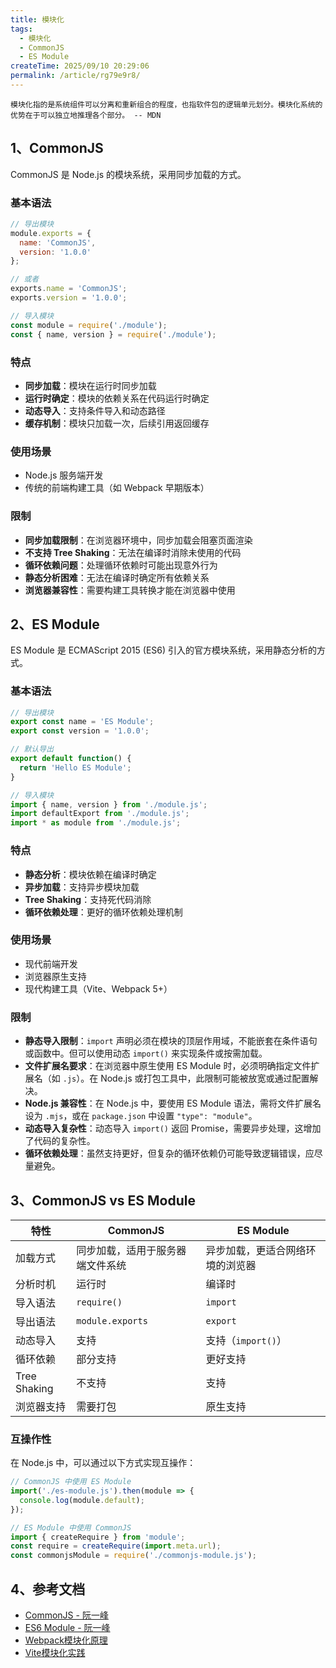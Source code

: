```yaml
---
title: 模块化
tags:
  - 模块化
  - CommonJS
  - ES Module
createTime: 2025/09/10 20:29:06
permalink: /article/rg79e9r8/
---
```


`模块化指的是系统组件可以分离和重新组合的程度，也指软件包的逻辑单元划分。模块化系统的优势在于可以独立地推理各个部分。 -- MDN`

## 1、CommonJS

CommonJS 是 Node.js 的模块系统，采用同步加载的方式。

### 基本语法

```javascript
// 导出模块
module.exports = {
  name: 'CommonJS',
  version: '1.0.0'
};

// 或者
exports.name = 'CommonJS';
exports.version = '1.0.0';

// 导入模块
const module = require('./module');
const { name, version } = require('./module');
```

### 特点

- **同步加载**：模块在运行时同步加载
- **运行时确定**：模块的依赖关系在代码运行时确定
- **动态导入**：支持条件导入和动态路径
- **缓存机制**：模块只加载一次，后续引用返回缓存

### 使用场景

- Node.js 服务端开发
- 传统的前端构建工具（如 Webpack 早期版本）

### 限制

- **同步加载限制**：在浏览器环境中，同步加载会阻塞页面渲染
- **不支持 Tree Shaking**：无法在编译时消除未使用的代码
- **循环依赖问题**：处理循环依赖时可能出现意外行为
- **静态分析困难**：无法在编译时确定所有依赖关系
- **浏览器兼容性**：需要构建工具转换才能在浏览器中使用

## 2、ES Module

ES Module 是 ECMAScript 2015 (ES6) 引入的官方模块系统，采用静态分析的方式。

### 基本语法

```javascript
// 导出模块
export const name = 'ES Module';
export const version = '1.0.0';

// 默认导出
export default function() {
  return 'Hello ES Module';
}

// 导入模块
import { name, version } from './module.js';
import defaultExport from './module.js';
import * as module from './module.js';
```

### 特点

- **静态分析**：模块依赖在编译时确定
- **异步加载**：支持异步模块加载
- **Tree Shaking**：支持死代码消除
- **循环依赖处理**：更好的循环依赖处理机制

### 使用场景

- 现代前端开发
- 浏览器原生支持
- 现代构建工具（Vite、Webpack 5+）

### 限制

- **静态导入限制**：`import` 声明必须在模块的顶层作用域，不能嵌套在条件语句或函数中。但可以使用动态 `import()` 来实现条件或按需加载。
- **文件扩展名要求**：在浏览器中原生使用 ES Module 时，必须明确指定文件扩展名（如 `.js`）。在 Node.js 或打包工具中，此限制可能被放宽或通过配置解决。
- **Node.js 兼容性**：在 Node.js 中，要使用 ES Module 语法，需将文件扩展名设为 `.mjs`，或在 `package.json` 中设置 `"type": "module"`。
- **动态导入复杂性**：动态导入 `import()` 返回 Promise，需要异步处理，这增加了代码的复杂性。
- **循环依赖处理**：虽然支持更好，但复杂的循环依赖仍可能导致逻辑错误，应尽量避免。

## 3、CommonJS vs ES Module

| 特性 | CommonJS | ES Module |
|------|----------|-----------|
| 加载方式 | 同步加载，适用于服务器端文件系统 | 异步加载，更适合网络环境的浏览器 |
| 分析时机 | 运行时 | 编译时 |
| 导入语法 | `require()` | `import` |
| 导出语法 | `module.exports` | `export` |
| 动态导入 | 支持 | 支持（`import()`） |
| 循环依赖 | 部分支持 | 更好支持 |
| Tree Shaking | 不支持 | 支持 |
| 浏览器支持 | 需要打包 | 原生支持 |

### 互操作性

在 Node.js 中，可以通过以下方式实现互操作：

```javascript
// CommonJS 中使用 ES Module
import('./es-module.js').then(module => {
  console.log(module.default);
});

// ES Module 中使用 CommonJS
import { createRequire } from 'module';
const require = createRequire(import.meta.url);
const commonjsModule = require('./commonjs-module.js');
```

## 4、参考文档

- [CommonJS - 阮一峰](https://javascript.ruanyifeng.com/nodejs/module.html)
- [ES6 Module - 阮一峰](https://es6.ruanyifeng.com/#docs/module)
- [Webpack模块化原理](https://webpack.js.org/concepts/modules/)
- [Vite模块化实践](https://vitejs.dev/guide/features.html#es-modules)